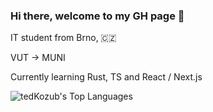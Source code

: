 ### Hi there, welcome to my GH page 👋
IT student from Brno, 🇨🇿

VUT -> MUNI

Currently learning Rust, TS and React / Next.js

![tedKozub's Top Languages](https://github-readme-stats.vercel.app/api/top-langs/?username=tedKozub&theme=gruvbox&show_icons=true&hide_border=true&layout=compact)
<!--
**tedKozub/tedKozub** is a ✨ _special_ ✨ repository because its `README.md` (this file) appears on your GitHub profile.

Here are some ideas to get you started:

- 🔭 I’m currently working on ...
- 🌱 I’m currently learning ...
- 👯 I’m looking to collaborate on ...
- 🤔 I’m looking for help with ...
- 💬 Ask me about ...
- 📫 How to reach me: ...
- 😄 Pronouns: ...
- ⚡ Fun fact: ...
-->
